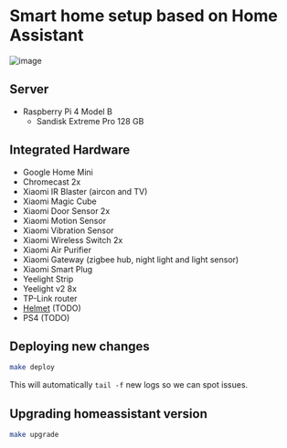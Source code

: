 # Smart home setup based on Home Assistant

![image](https://user-images.githubusercontent.com/193864/71783479-53224e80-3022-11ea-8abf-abcf0fc602c8.png)

## Server
  * Raspberry Pi 4 Model B
    * Sandisk Extreme Pro 128 GB

## Integrated Hardware
  * Google Home Mini
  * Chromecast 2x
  * Xiaomi IR Blaster (aircon and TV)
  * Xiaomi Magic Cube
  * Xiaomi Door Sensor 2x
  * Xiaomi Motion Sensor
  * Xiaomi Vibration Sensor
  * Xiaomi Wireless Switch 2x
  * Xiaomi Air Purifier
  * Xiaomi Gateway (zigbee hub, night light and light sensor)
  * Xiaomi Smart Plug
  * Yeelight Strip
  * Yeelight v2 8x
  * TP-Link router
  * [Helmet](https://github.com/sadovnychyi/pi-helmet-cam) (TODO)
  * PS4 (TODO)


## Deploying new changes
```bash
make deploy
```
This will automatically `tail -f` new logs so we can spot issues.

## Upgrading homeassistant version
```bash
make upgrade
```
